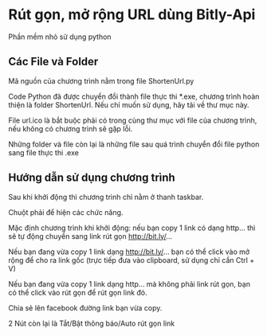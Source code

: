 # Rút gọn, mở rộng URL dùng Bitly-Api
Phần mềm nhỏ sử dụng python  
## Các File và Folder
Mã nguồn của chương trình nằm trong file ShortenUrl.py  

Code Python đã được chuyển đổi thành file thực thi *.exe, chương trình hoàn thiện là folder ShortenUrl. Nếu chỉ muốn sử dụng, hãy tải về thư mục này.  

File url.ico là bắt buộc phải có trong cùng thư mục với file của chương trình, nếu không có chương trình sẽ gặp lỗi.  

Những folder và file còn lại là những file sau quá trình chuyển đổi file python sang file thực thi .exe  

## Hướng dẫn sử dụng chương trình  
Sau khi khởi động thì chương trình chỉ nằm ở thanh taskbar.  

Chuột phải để hiện các chức năng.  
  
Mặc định chương trình khi khởi động: nếu bạn copy 1 link có dạng http... thì sẽ tự động chuyển sang link rút gọn http://bit.ly/...  

Nếu bạn đang vừa copy 1 link dạng http://bit.ly/... bạn có thể click vào mở rộng để cho ra link gốc (trực tiếp đưa vào clipboard, sử dụng chỉ cần Ctrl + V)  

Nếu bạn đang vừa copy 1 link dạng http... mà không phải link rút gọn, bạn có thể click vào rút gọn để rút gọn link đó.  

Chia sẻ lên facebook đường link bạn vừa copy.  

2 Nút còn lại là Tắt/Bật thông báo/Auto rút gọn link
